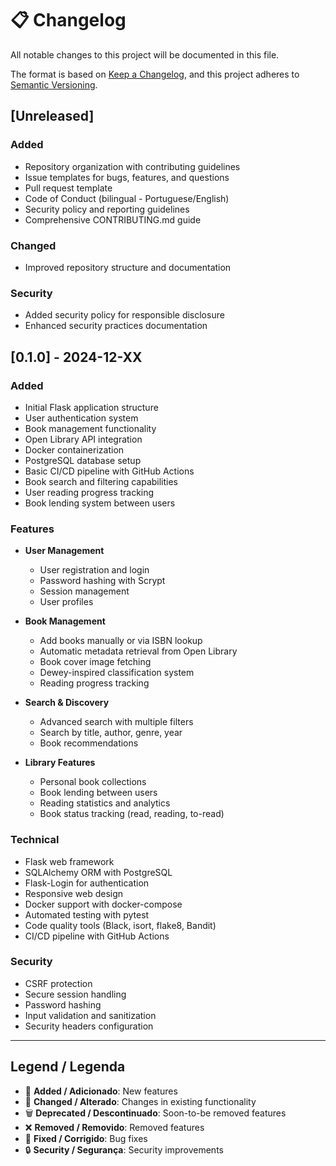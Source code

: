 # 📋 Changelog

All notable changes to this project will be documented in this file.

The format is based on [Keep a Changelog](https://keepachangelog.com/en/1.0.0/),
and this project adheres to [Semantic Versioning](https://semver.org/spec/v2.0.0.html).

## [Unreleased]

### Added
- Repository organization with contributing guidelines
- Issue templates for bugs, features, and questions
- Pull request template
- Code of Conduct (bilingual - Portuguese/English)
- Security policy and reporting guidelines
- Comprehensive CONTRIBUTING.md guide

### Changed
- Improved repository structure and documentation

### Security
- Added security policy for responsible disclosure
- Enhanced security practices documentation

## [0.1.0] - 2024-12-XX

### Added
- Initial Flask application structure
- User authentication system
- Book management functionality
- Open Library API integration
- Docker containerization
- PostgreSQL database setup
- Basic CI/CD pipeline with GitHub Actions
- Book search and filtering capabilities
- User reading progress tracking
- Book lending system between users

### Features
- **User Management**
  - User registration and login
  - Password hashing with Scrypt
  - Session management
  - User profiles

- **Book Management**
  - Add books manually or via ISBN lookup
  - Automatic metadata retrieval from Open Library
  - Book cover image fetching
  - Dewey-inspired classification system
  - Reading progress tracking

- **Search & Discovery**
  - Advanced search with multiple filters
  - Search by title, author, genre, year
  - Book recommendations

- **Library Features**
  - Personal book collections
  - Book lending between users
  - Reading statistics and analytics
  - Book status tracking (read, reading, to-read)

### Technical
- Flask web framework
- SQLAlchemy ORM with PostgreSQL
- Flask-Login for authentication
- Responsive web design
- Docker support with docker-compose
- Automated testing with pytest
- Code quality tools (Black, isort, flake8, Bandit)
- CI/CD pipeline with GitHub Actions

### Security
- CSRF protection
- Secure session handling
- Password hashing
- Input validation and sanitization
- Security headers configuration

---

## Legend / Legenda

- 🚀 **Added / Adicionado**: New features
- 🔄 **Changed / Alterado**: Changes in existing functionality
- 🗑️ **Deprecated / Descontinuado**: Soon-to-be removed features
- ❌ **Removed / Removido**: Removed features
- 🐛 **Fixed / Corrigido**: Bug fixes
- 🔒 **Security / Segurança**: Security improvements
